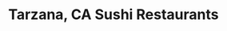 ---
layout: city
title: Tarzana, CA Sushi Restaurants
permalink: /california/tarzana/
stateAbbr: CA
stateName: California
cityName: Tarzana
---